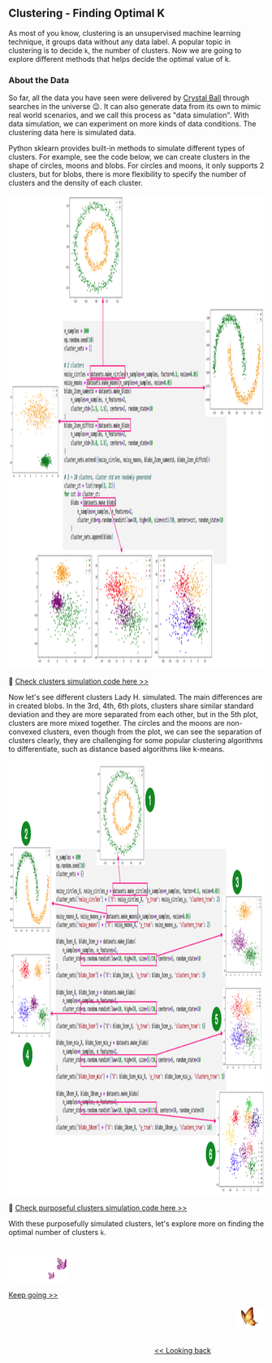 ## Clustering - Finding Optimal K

As most of you know, clustering is an unsupervised machine learning technique, it groups data without any data label. A popular topic in clustering is to decide `k`, the number of clusters. Now we are going to explore different methods that helps decide the optimal value of k.


### About the Data

So far, all the data you have seen were delivered by [Crystal Ball][1] through searches in the universe 😉. It can also generate data from its own to mimic real world scenarios, and we call this process as "data simulation". With data simulation, we can experiment on more kinds of data conditions. The clustering data here is simulated data.

Python sklearn provides built-in methods to simulate different types of clusters. For example, see the code below, we can create clusters in the shape of circles, moons and blobs. For circles and moons, it only supports 2 clusters, but for blobs, there is more flexibility to specify the number of clusters and the density of each cluster.

<img src="https://github.com/lady-h-world/My_Garden/blob/main/images/Resplendent_Tree_images/code_clusters_simulate.png" width="1268" height="931" />

🌻 [Check clusters simulation code here >>][2]

Now let's see different clusters Lady H. simulated. The main differences are in created blobs. In the 3rd, 4th, 6th plots, clusters share similar standard deviation and they are more separated from each other, but in the 5th plot, clusters are more mixed together. The circles and the moons are non-convexed clusters, even though from the plot, we can see the separation of clusters clearly, they are challenging for some popular clustering algorithms to differentiate, such as distance based algorithms like k-means.

<img src="https://github.com/lady-h-world/My_Garden/blob/main/images/Resplendent_Tree_images/code_clusters.png" width="1260" height="853" />

🌻 [Check purposeful clusters simulation code here >>][3]

With these purposefully simulated clusters, let's explore more on finding the optimal number of clusters `k`.


#
<p align="left">
<img src="https://github.com/lady-h-world/My_Garden/blob/main/images/follow_us.png" width="120" height="50" />
</p>

[Keep going >>][4]

<p align="right">
<img src="https://github.com/lady-h-world/My_Garden/blob/main/images/going_back.png" width="60" height="44" />
</p>

&nbsp;&nbsp;&nbsp;&nbsp;&nbsp;&nbsp;&nbsp;&nbsp;&nbsp;&nbsp;&nbsp;&nbsp;&nbsp;&nbsp;&nbsp;&nbsp;&nbsp;&nbsp;&nbsp;&nbsp;&nbsp;&nbsp;&nbsp;&nbsp;&nbsp;&nbsp;&nbsp;&nbsp;&nbsp;&nbsp;&nbsp;&nbsp;&nbsp;&nbsp;&nbsp;&nbsp;&nbsp;&nbsp;&nbsp;&nbsp;&nbsp;&nbsp;&nbsp;&nbsp;&nbsp;&nbsp;&nbsp;&nbsp;&nbsp;&nbsp;&nbsp;&nbsp;&nbsp;&nbsp;&nbsp;&nbsp;&nbsp;&nbsp;&nbsp;&nbsp;&nbsp;&nbsp;&nbsp;&nbsp;&nbsp;&nbsp;&nbsp;&nbsp;&nbsp;&nbsp;&nbsp;&nbsp;&nbsp;&nbsp;&nbsp;&nbsp;&nbsp;&nbsp;&nbsp;&nbsp;&nbsp;&nbsp;&nbsp;&nbsp;&nbsp;&nbsp;&nbsp;&nbsp;&nbsp;&nbsp;&nbsp;&nbsp;&nbsp;&nbsp;&nbsp;&nbsp;&nbsp;&nbsp;&nbsp;&nbsp;&nbsp;&nbsp;&nbsp;&nbsp;&nbsp;&nbsp;&nbsp;&nbsp;&nbsp;&nbsp;&nbsp;&nbsp;&nbsp;&nbsp;&nbsp;&nbsp;&nbsp;&nbsp;&nbsp;&nbsp;&nbsp;&nbsp;&nbsp;&nbsp;&nbsp;&nbsp;&nbsp;&nbsp;&nbsp;&nbsp;&nbsp;&nbsp;&nbsp;&nbsp;&nbsp;&nbsp;&nbsp;&nbsp;&nbsp;&nbsp;&nbsp;&nbsp;&nbsp;&nbsp;&nbsp;&nbsp;&nbsp;&nbsp;&nbsp;&nbsp;&nbsp;&nbsp;&nbsp;&nbsp;&nbsp;&nbsp;&nbsp;&nbsp;&nbsp;&nbsp;&nbsp;&nbsp;&nbsp;&nbsp;&nbsp;&nbsp;&nbsp;&nbsp;&nbsp;&nbsp;&nbsp;&nbsp;&nbsp;&nbsp;&nbsp;&nbsp;&nbsp;&nbsp;&nbsp;&nbsp;&nbsp;&nbsp;&nbsp;&nbsp;&nbsp;&nbsp;&nbsp;&nbsp;&nbsp;&nbsp;&nbsp;&nbsp;&nbsp;&nbsp;&nbsp;&nbsp;&nbsp;&nbsp;&nbsp;&nbsp;&nbsp;[<< Looking back][5]
 



[1]:https://github.com/lady-h-world/My_Garden/blob/main/reading_pages/Crystal_Ball/about_crystal_ball.md
[2]:https://github.com/lady-h-world/My_Garden/blob/main/code/crystal_ball/data_collector/simulate_clusters.ipynb
[3]:https://github.com/lady-h-world/My_Garden/blob/main/code/resplendent_tree/unsupervised/estimate_clusters_count.ipynb
[4]:https://github.com/lady-h-world/My_Garden/blob/main/reading_pages/Resplendent_Tree/unsup2.md
[5]:https://github.com/lady-h-world/My_Garden/blob/main/reading_pages/Resplendent_Tree/about_resplendent_tree.md
